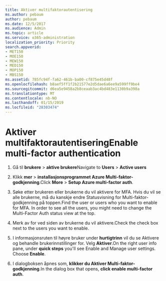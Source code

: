 ```yaml
---
title: Aktiver multifaktorautentisering
ms.author: pebaum
author: pebaum
ms.date: 12/5/2017
ms.audience: Admin
ms.topic: article
ms.service: o365-administration
localization_priority: Priority
search.appverid:
- MET150
- MOE150
- MEW150
- MED150
- MOP150
- MBS150
ms.assetid: 785fc94f-fa62-461b-ba00-cf875e45d48f
ms.openlocfilehash: b8aef5ff1f2b21577e2d5dae6a6ee9a599ff9be4
ms.sourcegitcommit: d6ea5e9458a2b8ceaab3ac4bd483e1130b9a398a
ms.translationtype: MT
ms.contentlocale: nb-NO
ms.lasthandoff: 01/15/2019
ms.locfileid: "28303474"
---
```

# <a name="enable-multi-factor-authentication"></a><span data-ttu-id="1f342-102">Aktiver multifaktorautentisering</span><span class="sxs-lookup"><span data-stu-id="1f342-102">Enable multi-factor authentication</span></span>

1. <span data-ttu-id="1f342-103">Gå til **brukere** \> **aktive brukere**</span><span class="sxs-lookup"><span data-stu-id="1f342-103">Navigate to **Users** \> **Active users**</span></span>
    
2. <span data-ttu-id="1f342-104">Klikk **mer** \> **installasjonsprogrammet Azure Multi-faktor-godkjenning**.</span><span class="sxs-lookup"><span data-stu-id="1f342-104">Click **More** \> **Setup Azure multi-factor auth**.</span></span> 
    
3. <span data-ttu-id="1f342-p101">Søke etter brukeren eller brukerne du vil aktivere for MFA. Hvis du vil se alle brukerne, må du kanskje endre Statusvisning for Multi-faktor-godkjenning på toppen.</span><span class="sxs-lookup"><span data-stu-id="1f342-p101">Find the user or users who you want to enable for MFA. In order to see all the users, you might need to change the Multi-Factor Auth status view at the top.</span></span>
    
4. <span data-ttu-id="1f342-107">Merk av for ved siden av brukerne du vil aktivere.</span><span class="sxs-lookup"><span data-stu-id="1f342-107">Check the check box next to the users you want to enable.</span></span>
    
5.  <span data-ttu-id="1f342-p102">I informasjonsruten til høyre bruker under **hurtigtrinn** vil du se Aktivere og behandle brukerinnstillinger for. Velg **Aktiver**.</span><span class="sxs-lookup"><span data-stu-id="1f342-p102">On the right user info pane, under **quick steps** you'll see Enable and Manage user settings. Choose **Enable**.</span></span> 
    
6. <span data-ttu-id="1f342-110">I dialogboksen åpnes som, **klikker du Aktiver Multi-faktor-godkjenning**.</span><span class="sxs-lookup"><span data-stu-id="1f342-110">In the dialog box that opens, **click enable multi-factor auth**.</span></span> 
    


